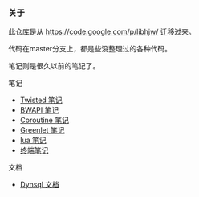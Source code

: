 ### 关于

此仓库是从 https://code.google.com/p/libhjw/ 迁移过来。

代码在master分支上，都是些没整理过的各种代码。

笔记则是很久以前的笔记了。

笔记

  * [Twisted 笔记](notes_on_twisted.md)
  * [BWAPI 笔记](notes_on_bwapi.md)
  * [Coroutine 笔记](notes_on_coroutine.md)
  * [Greenlet 笔记](notes_on_greenlet.md)
  * [lua 笔记](notes_on_lua.md)
  * [终端笔记](notes_on_terminal.md)

文档

  * [Dynsql 文档](dynsql.md)

